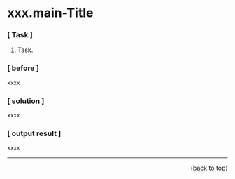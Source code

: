 <a name="topage"></a>

# xxx.main-Title

### [ Task ]
  1. Task.

### [ before ]

```sh
xxxx
```

### [ solution ]

```sh
xxxx
```

### [ output result ]

```sh
xxxx
```

-----


<p align="right">(<a href="#topage">back to top</a>)</p>
<br/>
<br/>
